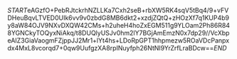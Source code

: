 $START$eAGzfO+PebRJtckrhNZLLKa7Cxh2seB+rbXW5RK4sqV5tBq4/9+vFVDHeuBqvLTVED0UIk6vv9v0zbdG8MB6dkt2+xzdjZQtQ+zHOzXf7q1KUP4b9y8aW84OJV9NXvDXQW42CMs+h2uheH4hoZxEGM511g9YLOam2Ph86R848YGNCkyTOQyxNiAkq/t8DUQlyUSJv0hm2lY7BGjAmEmzN0x7dp29//VcXbpeAIZ3GiaVaogmFZjppJJ2Mr1+lYt4hs+LDoRpGPT1hhpmezw5ROaVDcPanpxdx4MxL8vcorqd7+0qw9UufgzXA8rpINuyfph26NtNI9YrZrfLraBDcw==$END$